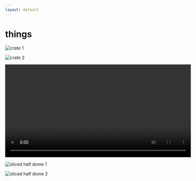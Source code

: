 ```yaml
---
layout: default
---
```


# things

![crate 1](http://i.imgur.com/u1zHaNf.jpg)

![crate 2](http://i.imgur.com/aP2PMgz.jpg)

<video loop width="600" controls>
  <source src="http://i.imgur.com/GUsHc8e.webm" type="video/webm">
  Your browser does not support HTML5 video.
</video>

![sliced half dome 1](http://i.imgur.com/wUFHc9F.jpg)

![sliced half dome 2](http://i.imgur.com/iwmNA2w.jpg)